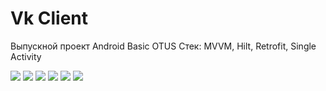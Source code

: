 # Vk Client
Выпускной проект Android Basic OTUS
Стек:
MVVM, Hilt, Retrofit, Single Activity

<img src="https://github.com/dimangty/Kursovik/blob/master/misc/news_list.png"/>
<img src="https://github.com/dimangty/Kursovik/blob/master/misc/news.png"/>
<img src="https://github.com/dimangty/Kursovik/blob/master/misc/friend.png"/>
<img src="https://github.com/dimangty/Kursovik/blob/master/misc/friend_list.png"/>
<img src="https://github.com/dimangty/Kursovik/blob/master/misc/photo_list.png"/>
<img src="https://github.com/dimangty/Kursovik/blob/master/misc/profile.png"/>
